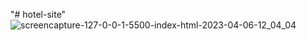 "# hotel-site" 
![screencapture-127-0-0-1-5500-index-html-2023-04-06-12_04_04](https://github.com/gvyavahare14/hotel-site/assets/123353213/3831e50f-fa34-4a96-beec-3779da91b830)
